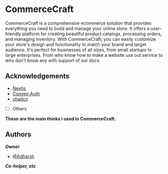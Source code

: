 
# CommerceCraft

CommerceCraft is a comprehensive ecommerce solution that provides everything you need to build and manage your online store.
 It offers a user-friendly platform for creating beautiful product catalogs, processing orders, and managing inventory.
  With CommerceCraft, you can easily customize your store's design and functionality to match your brand and target audience.
  It's perfect for businesses of all sizes, from small startups to large enterprises.
   From who know how to make a website use out service to who don't know any with support of our docs


## Acknowledgements

 - [Nextjs](https://nextjs.org)
 - [Convex-Auth](https://labs.convex.dev/auth)
 - [shadcn](https://ui.shadcn.com)
 - [ ]  Others

**These are the main thinks i used in CommerceCraft.**
## Authors

***Owner***
- [@Adharsh](https://github.com/unknowncoder-gamer)

***Co-helper, etc***
